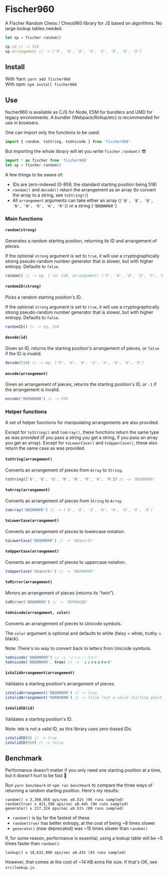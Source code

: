 # Fischer960

A Fischer Random Chess / Chess960 library for JS based on algorithms. No large lookup tables needed.

```js
let sp = fischer.random()

sp.id // -> 518
sp.arrangement // -> ['R', 'N', 'B', 'Q', 'K', 'B', 'N', 'R']
```

## Install

With Yarn: `yarn add fischer960`  
With npm: `npm install fischer960`

## Use

fischer960 is available as CJS for Node, ESM for bundlers and UMD for legacy environments. A bundler (Webpack/Rollup/etc) is recommended for use in browsers.

One can import only the functions to be used:

```js
import { random, toString, toUnicode } from 'fischer960'
```

But importing the whole library will let you write `fischer.random()` 😎

```js
import * as fischer from 'fischer960'
let sp = fischer.random()
```

A few things to be aware of:

- IDs are zero-indexed (0-959, the standard starting position being 518)
- `random()` and `decode()` return the arrangement as an array (to convert the array to a string, see `toString()`)
- All `arrangement` arguments can take either an array (`['B', 'B', 'Q', 'N', 'N', 'R', 'K', 'R']`) or a string (`'BBQNNRKR'`)

### Main functions

#### `random(strong)`

Generates a random starting position, returning its ID and arrangement of pieces.

If the optional `strong` argument is set to `true`, it will use a cryptographically strong pseudo-random number generator that is slower, but with higher entropy. Defaults to `false`.

```js
random() // -> eg. { id: 518, arrangement: ['R', 'N', 'B', 'Q', 'K', 'B', 'N', 'R'] }
```

#### `randomID(strong)`

Picks a random starting position's ID.

If the optional `strong` argument is set to `true`, it will use a cryptographically strong pseudo-random number generator that is slower, but with higher entropy. Defaults to `false`.

```js
randomID() // -> eg. 518
```

#### `decode(id)`

Given an ID, returns the starting position's arrangement of pieces, or `false` if the ID is invalid.

```js
decode(518) // -> eg. ['R', 'N', 'B', 'Q', 'K', 'B', 'N', 'R']
```

#### `encode(arrangement)`

Given an arrangement of pieces, returns the starting position's ID, or `-1` if the arrangement is invalid.

```js
encode('RKRNNQBB') // -> 959
```

### Helper functions

A set of helper functions for manipulating arrangements are also provided.

Except for `toString()` and `toArray()`, these functions return the same type as was provided (if you pass a string you get a string, if you pass an array you get an array). Except for `toLowerCase()` and `toUpperCase()`, these also return the same case as was provided.

#### `toString(arrangement)`

Converts an arrangement of pieces from `Array` to `String`.

```js
toString(['B', 'B', 'Q', 'N', 'N', 'R', 'K', 'R']) // -> 'BBQNNRKR'
```

#### `toArray(arrangement)`

Converts an arrangement of pieces from `String` to `Array`.

```js
toArray('BBQNNRKR') // -> ['B', 'B', 'Q', 'N', 'N', 'R', 'K', 'R']
```

#### `toLowerCase(arrangement)`

Converts an arrangement of pieces to lowercase notation.

```js
toLowerCase('BBQNNRKR') // -> 'bbqnnrkr'
```

#### `toUpperCase(arrangement)`

Converts an arrangement of pieces to uppercase notation.

```js
toUpperCase('bbqnnrkr') // -> 'BBQNNRKR'
```

#### `toMirror(arrangement)`

Mirrors an arrangement of pieces (returns its “twin”).

```js
toMirror('BBQNNRKR') // -> 'RKRNNQBB'
```

#### `toUnicode(arrangement, color)`

Converts an arrangement of pieces to Unicode symbols.

The `color` argument is optional and defaults to white (falsy = white, truthy = black).

Note: There's no way to convert back to letters from Unicode symbols.

```js
toUnicode('BBQNNRKR') // -> '♗♗♕♘♘♖♔♖'
toUnicode('BBQNNRKR', true) // -> '♝♝♛♞♞♜♚♜'
```

#### `isValidArrangement(arrangement)`

Validates a starting position's arrangement of pieces.

```js
isValidArrangement('BBQNNRKR') // -> true
isValidArrangement('KQRBRBNN') // -> false (not a valid starting position)
```

#### `isValidID(id)`

Validates a starting position's ID.

Note: `960` is not a valid ID, as this library uses zero-based IDs.

```js
isValidID(0) // -> true
isValidID(960) // -> false
```

## Benchmark

Performance doesn't matter if you only need one starting position at a time, but it doesn't hurt to be fast 🚀

Run `yarn benchmark` or `npm run benchmark` to compare the three ways of returning a random starting position. Here's my results:

```
random() x 3,360,058 ops/sec ±0.51% (95 runs sampled)
random(true) x 421,398 ops/sec ±0.44% (94 runs sampled)
generate() x 217,324 ops/sec ±0.51% (89 runs sampled)
```

- `random()` is by far the fastest of these
- `random(true)` has better entropy, at the cost of being ~8 times slower
- `generate()` (now deprecated) was ~15 times slower than `random()`

If, for some reason, performance is essential, using a lookup table will be ~5 times faster than `random()`:

```
lookup() x 18,632,990 ops/sec ±0.41% (93 runs sampled)
```

However, that comes at the cost of ~14 KB extra file size. If that's OK, see `src/lookup.js`.
